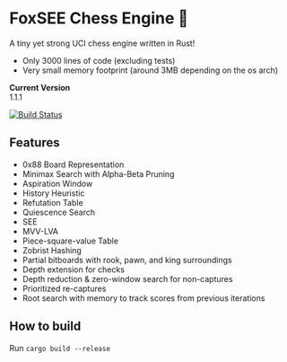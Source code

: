 # FoxSEE Chess Engine 🦊
A tiny yet strong UCI chess engine written in Rust!  

- Only 3000 lines of code (excluding tests)
- Very small memory footprint (around 3MB depending on the os arch)

**Current Version**  
1.1.1

[![Build Status](https://travis-ci.com/redsalmon91/FoxSEE.svg?branch=master)](https://travis-ci.com/redsalmon91/FoxSEE)

## Features

- 0x88 Board Representation
- Minimax Search with Alpha-Beta Pruning
- Aspiration Window
- History Heuristic
- Refutation Table
- Quiescence Search
- SEE
- MVV-LVA
- Piece-square-value Table
- Zobrist Hashing
- Partial bitboards with rook, pawn, and king surroundings
- Depth extension for checks
- Depth reduction & zero-window search for non-captures
- Prioritized re-captures
- Root search with memory to track scores from previous iterations

## How to build
Run `cargo build --release`
